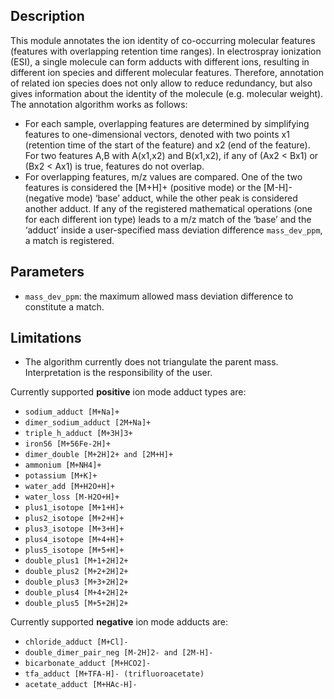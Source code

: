 ## Description

This module annotates the ion identity of co-occurring molecular features (features with overlapping retention time ranges). In electrospray ionization (ESI), a single molecule can form adducts with different ions, resulting in different ion species and different molecular features. Therefore, annotation of related ion species does not only allow to reduce redundancy, but also gives information about the identity of the molecule (e.g. molecular weight). The annotation algorithm works as follows:

- For each sample, overlapping features are determined by simplifying features to one-dimensional vectors, denoted with two points x1 (retention time of the start of the feature) and x2 (end of the feature). For two features A,B with A(x1,x2) and B(x1,x2), if any of (Ax2 < Bx1) or (Bx2 < Ax1) is true, features do not overlap.
- For overlapping features, m/z values are compared. One of the two features is considered the [M+H]+ (positive mode) or the [M-H]- (negative mode) ‘base’ adduct, while the other peak is considered another adduct. If any of the registered mathematical operations (one for each different ion type) leads to a m/z match of the ‘base’ and the ‘adduct’ inside a user-specified mass deviation difference `mass_dev_ppm`, a match is registered.

## Parameters

- `mass_dev_ppm`: the maximum allowed mass deviation difference to constitute a match.

## Limitations

- The algorithm currently does not triangulate the parent mass. Interpretation is the responsibility of the user.

Currently supported **positive** ion mode adduct types are:

- `sodium_adduct [M+Na]+`
- `dimer_sodium_adduct [2M+Na]+`
- `triple_h_adduct [M+3H]3+`
- `iron56 [M+56Fe-2H]+`
- `dimer_double [M+2H]2+ and [2M+H]+`
- `ammonium [M+NH4]+`
- `potassium [M+K]+`
- `water_add [M+H2O+H]+`
- `water_loss [M-H2O+H]+`
- `plus1_isotope [M+1+H]+`
- `plus2_isotope [M+2+H]+`
- `plus3_isotope [M+3+H]+`
- `plus4_isotope [M+4+H]+`
- `plus5_isotope [M+5+H]+`
- `double_plus1 [M+1+2H]2+`
- `double_plus2 [M+2+2H]2+`
- `double_plus3 [M+3+2H]2+`
- `double_plus4 [M+4+2H]2+`
- `double_plus5 [M+5+2H]2+`

Currently supported **negative** ion mode adducts are:

- `chloride_adduct [M+Cl]-`
- `double_dimer_pair_neg [M-2H]2- and [2M-H]-`
- `bicarbonate_adduct [M+HCO2]-`
- `tfa_adduct [M+TFA-H]- (trifluoroacetate)`
- `acetate_adduct [M+HAc-H]-`
